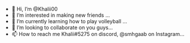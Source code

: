 - 👋 Hi, I’m @Khalii00
- 👀 I’m interested in making new friends ...
- 🌱 I’m currently learning how to play volleyball ...
- 💞️ I’m looking to collaborate on you guys...
- 📫 How to reach me Khalii#5275 on discord, @smhgaab on Instagram...

<!---
Khalii00/Khalii00 is a ✨ special ✨ repository because its `README.md` (this file) appears on your GitHub profile.
You can click the Preview link to take a look at your changes.
--->

